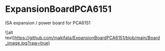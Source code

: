 # ExpansionBoardPCA6151
ISA expansion / power  board for PCA6151

![alt text]https://github.com/makifata/ExpansionBoardPCA6151/blob/main/Board_image.jpg?raw=true)

